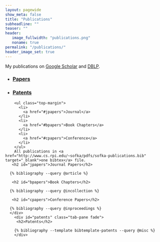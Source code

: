```yaml
---
layout: pagewide
show_meta: false
title: "Publications"
subheadline: ""
teaser: ""
header:
   image_fullwidth: "publications.png"
   noname: true
permalink: "/publications/"
header_image_set: true
---
```

My publications on <a href="https://scholar.google.com/citations?user=fyN2FbgAAAAJ">Google Scholar</a> and <a href="http://dblp.uni-trier.de/pers/hd/s/Sofka:Michal">DBLP</a>.
<div>
  <ul class="nav nav-tabs no-marg">
    <li class="active tab"><a data-toggle="tab" href="#papers"><h3 class="size-readjuster">Papers</h3></a></li>
    <li class="tab"><a data-toggle="tab" href="#patents"><h3 class="size-readjuster">Patents</h3></a></li>
  </ul>
  <div class="tab-content margin-adj-collectn">
      <div id="papers" class="tab-pane fade in active">

        <ul class="top-margin">
          <li>
            <a href="#jpapers">Journal</a>
          </li>
          <li>
            <a href="#bpapers">Book Chapters</a>
          </li>
          <li>
            <a href="#cpapers">Conference</a>
          </li>
        </ul>
        All publications in <a href="http://www.cs.rpi.edu/~sofka/pdfs/sofka-publications.bib" target="_blank">one bibtex</a> file.
       <h2 id="jpapers">Journal Papers</h2>

      {% bibliography --query @article %}

       <h2 id="bpapers">Book Chapters</h2>

      {% bibliography --query @incollection %}

       <h2 id="cpapers">Conference Papers</h2>

      {% bibliography --query @inproceedings %}
      </div>
        <div id="patents" class="tab-pane fade">
         <h2>Patents</h2>

        {% bibliography --template bibtemplate-patents --query @misc %}
        </div>

</div>
</div>



<script src="https://bibbase.org/show?bib=https%3A%2F%2Fmsofka.github.io%2Fassets%2Fsofka-publications.bib&jsonp=1"></script>
